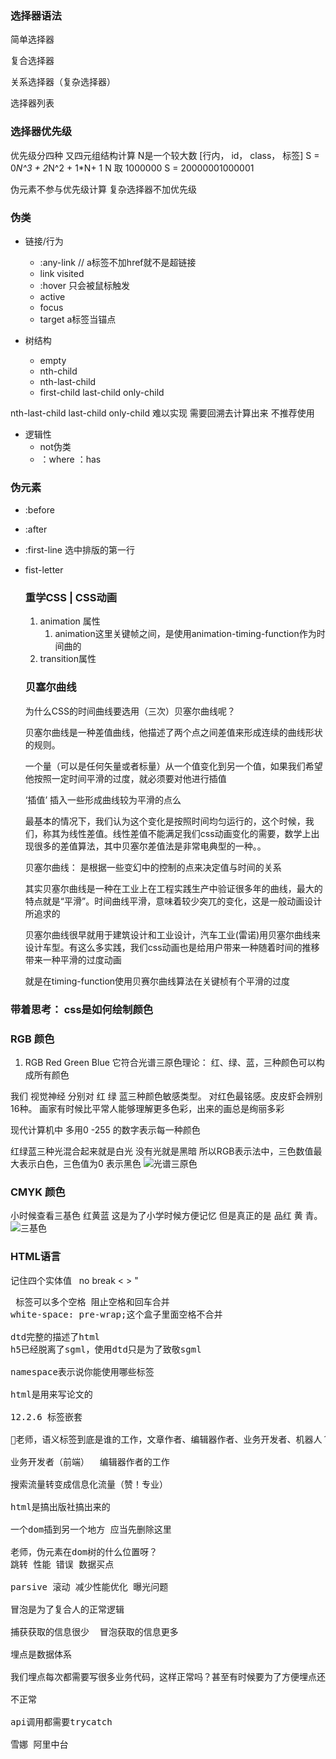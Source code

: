 ### 选择器语法

简单选择器

复合选择器

关系选择器（复杂选择器）

选择器列表

### 选择器优先级
优先级分四种  又四元组结构计算   N是一个较大数
[行内， id， class， 标签]
S = 0*N^3 + 2*N^2 + 1*N+ 1
N 取 1000000
S = 20000001000001

伪元素不参与优先级计算
复杂选择器不加优先级

### 伪类
- 链接/行为
  - :any-link // a标签不加href就不是超链接
  - link visited
  - :hover 只会被鼠标触发
  - active
  - focus
  - target a标签当锚点

- 树结构
  - empty
  - nth-child
  - nth-last-child
  - first-child last-child only-child

nth-last-child last-child  only-child 难以实现 需要回溯去计算出来 不推荐使用
- 逻辑性
  - not伪类
  - ：where ：has

### 伪元素
- :before
- :after
- :first-line 选中排版的第一行
- fist-letter
  ### 重学CSS | CSS动画
  1. animation 属性
     1. animation这里关键帧之间，是使用animation-timing-function作为时间曲的
  2. transition属性
  ### 贝塞尔曲线

  为什么CSS的时间曲线要选用（三次）贝塞尔曲线呢？

  贝塞尔曲线是一种差值曲线，他描述了两个点之间差值来形成连续的曲线形状的规则。

  一个量（可以是任何矢量或者标量）从一个值变化到另一个值，如果我们希望他按照一定时间平滑的过度，就必须要对他进行插值

  ‘插值’ 插入一些形成曲线较为平滑的点么

  最基本的情况下，我们认为这个变化是按照时间均匀运行的，这个时候，我们，称其为线性差值。线性差值不能满足我们css动画变化的需要，数学上出现很多的差值算法，其中贝塞尔差值法是非常电典型的一种。。



  贝塞尔曲线： 是根据一些变幻中的控制的点来决定值与时间的关系

  其实贝塞尔曲线是一种在工业上在工程实践生产中验证很多年的曲线，最大的特点就是“平滑”。时间曲线平滑，意味着较少突兀的变化，这是一般动画设计所追求的


  贝塞尔曲线很早就用于建筑设计和工业设计，汽车工业(雷诺)用贝塞尔曲线来设计车型。有这么多实践，我们css动画也是给用户带来一种随着时间的推移带来一种平滑的过度动画


  就是在timing-function使用贝赛尔曲线算法在关键桢有个平滑的过度

### 带着思考： css是如何绘制颜色

### RGB 颜色

1. RGB Red Green Blue 它符合光谱三原色理论： 红、绿、蓝，三种颜色可以构成所有颜色

我们 视觉神经 分别对 红 绿 蓝三种颜色敏感类型。 对红色最铭感。皮皮虾会辨别16种。
画家有时候比平常人能够理解更多色彩，出来的画总是绚丽多彩

现代计算机中 多用0 -255 的数字表示每一种颜色

红绿蓝三种光混合起来就是白光  没有光就是黑暗 所以RGB表示法中，三色数值最大表示白色，三色值为0 表示黑色
![光谱三原色](https://static001.geekbang.org/resource/image/7f/a1/7f5bf39cbe44e36758683a674f9fcfa1.png)

### CMYK 颜色

小时候查看三基色  红黄蓝 这是为了小学时候方便记忆 但是真正的是 品红 黄 青。
![三基色](https://static001.geekbang.org/resource/image/15/1b/15fefe9f80ec8e1f7bd9ecd223feb61b.png)


### HTML语言

记住四个实体值
&nbsp; no break 
&lt;
&gt;
&quot;
<pre> 标签可以多个空格 阻止空格和回车合并
white-space: pre-wrap;这个盒子里面空格不合并

dtd完整的描述了html 
h5已经脱离了sgml，使用dtd只是为了致敬sgml

namespace表示说你能使用哪些标签

html是用来写论文的

12.2.6 标签嵌套

老师，语义标签到底是谁的工作，文章作者、编辑器作者、业务开发者、机器人？：）

业务开发者（前端）  编辑器作者的工作

搜索流量转变成信息化流量（赞！专业）

html是搞出版社搞出来的

一个dom插到另一个地方 应当先删除这里

老师，伪元素在dom树的什么位置呀？
跳转 性能 错误 数据买点

parsive 滚动 减少性能优化 曝光问题

冒泡是为了复合人的正常逻辑

捕获获取的信息很少  冒泡获取的信息更多 

埋点是数据体系

我们埋点每次都需要写很多业务代码，这样正常吗？甚至有时候要为了方便埋点还需要改代码逻辑。

不正常

api调用都需要trycatch

雪娜 阿里中台